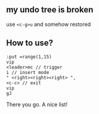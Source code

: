 ## my undo tree is broken

use `<c-g>u` and somehow restored

## How to use?
```
:put =range(1,15)
vip
<leader>mc // trigger 
i // insert mode
" <right><right><right> ",
<c-c> // exit 
vip
gJ
```
There you go. A nice list!



